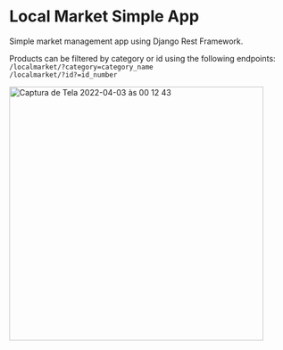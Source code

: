 # Local Market Simple App

Simple market management app using Django Rest Framework.

Products can be filtered by category or id using the following endpoints: <br>
`/localmarket/?category=category_name` <br>
`/localmarket/?id?=id_number`


<img width="455" alt="Captura de Tela 2022-04-03 às 00 12 43" src="https://user-images.githubusercontent.com/70039371/161431155-69ef78c3-bb69-42bd-b4d4-dfcdcd05bac6.png">

